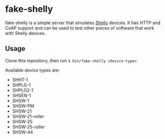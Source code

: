 # fake-shelly
fake-shelly is a simple server that simulates [Shelly](https://shelly.cloud) devices.
It has HTTP and CoAP support and can be used to test other pieces of software that work with Shelly devices.

## Usage
Clone this repository, then run `$ bin/fake-shelly <device-type>`.

Available device types are:
* SHHT-1
* SHPLG-1
* SHPLG2-1
* SHSEN-1
* SHSW-1
* SHSW-PM
* SHSW-21
* SHSW-21-roller
* SHSW-25
* SHSW-25-roller
* SHSW-44
